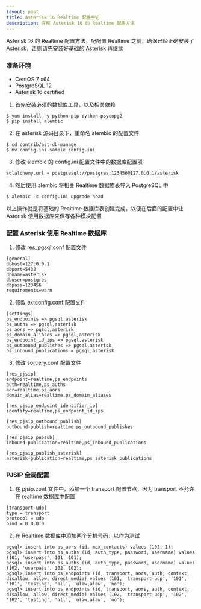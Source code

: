 ```yaml
---
layout: post
title: Asterisk 16 Realtime 配置手记
description: 详解 Asterisk 16 的 Realtime 配置方法
---
```


Asterisk 16 的 Realtime 配置方法，配配置 Realtime 之前，确保已经正确安装了 Asterisk，否则请先安装好基础的 Asterisk 再继续

### 准备环境

* CentOS 7 x64
* PostgreSQL 12
* Asterisk 16 certified

1. 首先安装必须的数据库工具，以及相关依赖

```
$ yum install -y python-pip python-psycopg2
$ pip install alembic
```

2. 在 asterisk 源码目录下，重命名 alembic 的配置文件

```
$ cd contrib/ast-db-manage
$ mv config.ini.sample config.ini
```

3. 修改 alembic 的 config.ini 配置文件中的数据库配置项

```
sqlalchemy.url = postgresql://postgres:123456@127.0.0.1/asterisk
```

4. 然后使用 alembic 将相关 Realtime 数据库表导入 PostgreSQL 中

```
$ alembic -c config.ini upgrade head
```

以上操作就是将基础的 Realtime 数据库表创建完成，以便在后面的配置中让 Asterisk 使用数据库来保存各种模块配置


### 配置 Asterisk 使用 Realtime 数据库


1. 修改 res_pgsql.conf 配置文件

```
[general]
dbhost=127.0.0.1
dbport=5432
dbname=asterisk
dbuser=postgres
dbpass=123456
requirements=warn
```

2. 修改 extconfig.conf 配置文件

```
[settings]
ps_endpoints => pgsql,asterisk
ps_auths => pgsql,asterisk
ps_aors => pgsql,asterisk
ps_domain_aliases => pgsql,asterisk
ps_endpoint_id_ips => pgsql,asterisk
ps_outbound_publishes => pgsql,asterisk
ps_inbound_publications = pgsql,asterisk
```

3. 修改 sorcery.conf 配置文件

```
[res_pjsip]
endpoint=realtime,ps_endpoints
auth=realtime,ps_auths
aor=realtime,ps_aors
domain_alias=realtime,ps_domain_aliases

[res_pjsip_endpoint_identifier_ip]
identify=realtime,ps_endpoint_id_ips

[res_pjsip_outbound_publish]
outbound-publish=realtime,ps_outbound_publishes

[res_pjsip_pubsub]
inbound-publication=realtime,ps_inbound_publications

[res_pjsip_publish_asterisk]
asterisk-publication=realtime,ps_asterisk_publications
```

### PJSIP 全局配置

1. 在 pjsip.conf 文件中，添加一个 transport 配置节点，因为 transport 不允许在 realtime 数据库中配置

```
[transport-udp]
type = transport
protocol = udp
bind = 0.0.0.0
```

2. 在 Realtime 数据库中添加两个分机号码，以作为测试

```
pgsql> insert into ps_aors (id, max_contacts) values (102, 1);
pgsql> insert into ps_auths (id, auth_type, password, username) values (101, 'userpass', 101, 101);
pgsql> insert into ps_auths (id, auth_type, password, username) values (102, 'userpass', 102, 102);
pgsql> insert into ps_endpoints (id, transport, aors, auth, context, disallow, allow, direct_media) values (101, 'transport-udp', '101', '101', 'testing', 'all', 'ulaw,alaw', 'no');
pgsql> insert into ps_endpoints (id, transport, aors, auth, context, disallow, allow, direct_media) values (102, 'transport-udp', '102', '102', 'testing', 'all', 'ulaw,alaw', 'no');
```
